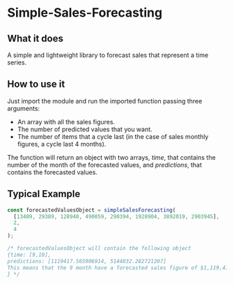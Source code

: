 # Simple-Sales-Forecasting

## What it does

A simple and lightweight library to forecast sales that represent a time series.

## How to use it

Just import the module and run the imported function passing three arguments:

- An array with all the sales figures.
- The number of predicted values that you want.
- The number of items that a cycle last (in the case of sales monthly figures, a cycle last 4 months).

The function will return an object with two arrays, _time_, that contains the number of the month of the forecasted values, and _predictions_, that contains the forecasted values.

## Typical Example

```javascript
const forecastedValuesObject = simpleSalesForecasting(
  [13409, 29389, 128940, 490059, 290394, 1928904, 3892019, 2903945],
  2,
  4
);

/* forecastedValuesObject will contain the following object
{time: [9,10],
predictions: [1119417.565906914, 5144032.282721207]
This means that the 9 month have a forecasted sales figure of $1,119,417 and the 10 month have a forecasted sales figure fo $5,144,032
} */
```

